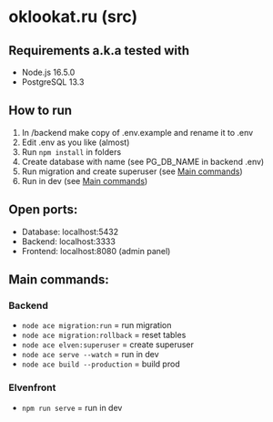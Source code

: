 # oklookat.ru (src) #

## Requirements a.k.a tested with
- Node.js 16.5.0
- PostgreSQL 13.3


## How to run
1. In /backend make copy of .env.example and rename it to .env
2. Edit .env as you like (almost)
3. Run ```npm install``` in folders
4. Create database with name (see PG_DB_NAME in backend .env)
5. Run migration and create superuser (see [Main commands](#main-commands))
6. Run in dev (see [Main commands](#main-commands))


## Open ports:
- Database: localhost:5432
- Backend: localhost:3333
- Frontend: localhost:8080 (admin panel)


## <a name="main-commands"></a>Main commands:
### Backend
- ```node ace migration:run``` = run migration
- ```node ace migration:rollback``` = reset tables
- ```node ace elven:superuser``` = create superuser
- ```node ace serve --watch``` = run in dev
- ```node ace build --production``` = build prod
### Elvenfront
- ```npm run serve``` = run in dev